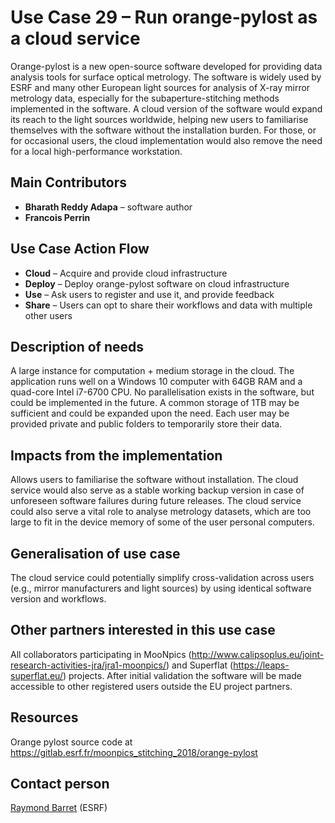 Use Case 29 – Run orange-pylost as a cloud service
=========================================================
Orange-pylost is a new open-source software developed for providing data analysis tools for surface optical metrology. The software is widely used by ESRF and many other European light sources for analysis of X-ray mirror metrology data, especially for the subaperture-stitching methods implemented in the software. A cloud version of the software would expand its reach to the light sources worldwide, helping new users to familiarise themselves with the software without the installation burden. For those, or for occasional users, the cloud implementation would also remove the need for a local high-performance workstation.

Main Contributors
------
* **Bharath Reddy Adapa** – software author
* **Francois Perrin**

Use Case Action Flow
------
* **Cloud** – Acquire and provide cloud infrastructure
* **Deploy** – Deploy orange-pylost software on cloud infrastructure
* **Use** – Ask users to register and use it, and provide feedback
* **Share** – Users can opt to share their workflows and data with multiple other users

Description of needs
------
A large instance for computation + medium storage in the cloud. The application runs well on a Windows 10 computer with 64GB RAM and a quad-core Intel i7-6700 CPU. No parallelisation exists in the software, but could be implemented in the future. A common storage of 1TB may be sufficient and could be expanded upon the need. Each user may be provided private and public folders to temporarily store their data.

Impacts from the implementation
------
Allows users to familiarise the software without installation. The cloud service would also serve as a stable working backup version in case of unforeseen software failures during future releases. The cloud service could also serve a vital role to analyse metrology datasets, which are too large to fit in the device memory of some of the user personal computers.

Generalisation of use case
------
The cloud service could potentially simplify cross-validation across users (e.g., mirror manufacturers and light sources) by using identical software version and workflows.

Other partners interested in this use case
------
All collaborators participating in MooNpics (http://www.calipsoplus.eu/joint-research-activities-jra/jra1-moonpics/) and Superflat (https://leaps-superflat.eu/) projects. After initial validation the software will be made accessible to other registered users outside the EU project partners. 

Resources
------
Orange pylost source code at https://gitlab.esrf.fr/moonpics_stitching_2018/orange-pylost

Contact person
------
[Raymond Barret](mailto:barrett@esrf.fr) (ESRF)
